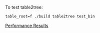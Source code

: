 To test table2tree:

```
table_root=f ./build table2tree test_bin
```

[Performance Results](http://nbviewer.ipython.org/github/maurer/bap-callstrings/blob/master/Performance.ipynb)
